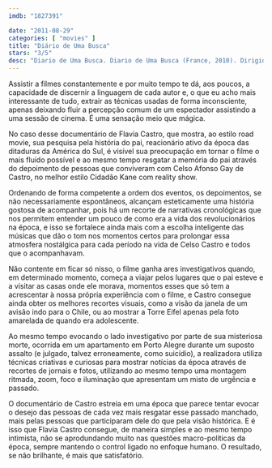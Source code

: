 ```yaml
---
imdb: "1827391"

date: "2011-08-29"
categories: [ "movies" ]
title: "Diário de Uma Busca"
stars: "3/5"
desc: "Diario de Uma Busca. Diario de Uma Busca (France, 2010). Dirigido por Flavia Castro. Escrito por Flavia Castro."
---
```

Assistir a filmes constantemente e por muito tempo te dá, aos poucos, a capacidade de discernir a linguagem de cada autor e, o que eu acho mais interessante de tudo, extrair as técnicas usadas de forma inconsciente, apenas deixando fluir a percepção comum de um espectador assistindo a uma sessão de cinema. É uma sensação meio que mágica.

No caso desse documentário de Flavia Castro, que mostra, ao estilo road movie, sua pesquisa pela história do pai, reacionário ativo da época das ditaduras da América do Sul, é visível sua preocupação em tornar o filme o mais fluido possível e ao mesmo tempo resgatar a memória do pai através do depoimento de pessoas que conviveram com Celso Afonso Gay de Castro, no melhor estilo Cidadão Kane com reality show.

Ordenando de forma competente a ordem dos eventos, os depoimentos, se não necessariamente espontâneos, alcançam esteticamente uma história gostosa de acompanhar, pois há um recorte de narrativas cronológicas que nos permitem entender um pouco de como era a vida dos revolucionários na época, e isso se fortalece ainda mais com a escolha inteligente das músicas que dão o tom nos momentos certos para prolongar essa atmosfera nostálgica para cada período na vida de Celso Castro e todos que o acompanhavam.

Não contente em ficar só nisso, o filme ganha ares investigativos quando, em determinado momento, começa a viajar pelos lugares que o pai esteve e a visitar as casas onde ele morava, momentos esses que só tem a acrescentar à nossa própria experiência com o filme, e Castro consegue ainda obter os melhores recortes visuais, como a visão da janela de um avisão indo para o Chile, ou ao mostrar a Torre Eifel apenas pela foto amarelada de quando era adolescente.

Ao mesmo tempo evocando o lado investigativo por parte de sua misteriosa morte, ocorrida em um apartamento em Porto Alegre durante um suposto assalto (e julgado, talvez erroneamente, como suicídio), a realizadora utiliza técnicas criativas e curiosas para mostrar notícias da época através de recortes de jornais e fotos, utilizando ao mesmo tempo uma montagem ritmada, zoom, foco e iluminação que apresentam um misto de urgência e passado.

O documentário de Castro estreia em uma época que parece tentar evocar o desejo das pessoas de cada vez mais resgatar esse passado manchado, mais pelas pessoas que participaram dele do que pela visão histórica. E é isso que Flavia Castro consegue, de maneira simples e ao mesmo tempo intimista, não se aprodundando muito nas questões macro-políticas da época, sempre mantendo o control ligado no enfoque humano. O resultado, se não brilhante, é mais que satisfatório.

